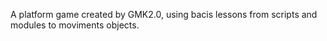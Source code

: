 
A platform game created by GMK2.0, using bacis lessons from scripts and modules to moviments objects.
